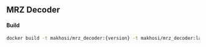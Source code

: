 ## MRZ Decoder

#### Build

```bash
docker build -t makhosi/mrz_decoder:{version} -t makhosi/mrz_decoder:latest . --platform="linux/amd64" &> docker_build_1.log
```
